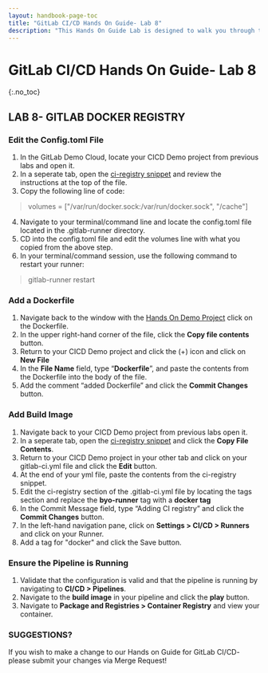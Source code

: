 ```yaml
---
layout: handbook-page-toc
title: "GitLab CI/CD Hands On Guide- Lab 8"
description: "This Hands On Guide Lab is designed to walk you through the lab exercises used in the GitLab CI/CD training course."
---
```

# GitLab CI/CD Hands On Guide- Lab 8
{:.no_toc}

## LAB 8- GITLAB DOCKER REGISTRY

### Edit the Config.toml File
1. In the GitLab Demo Cloud, locate your CICD Demo project from previous labs and open it.
2. In a seperate tab, open the [ci-registry snippet](https://gitlab-core.us.gitlabdemo.cloud/training-sample-projects/ps-classes/gitlab-ci-cd-training/gitlab-cicd-hands-on-demo/-/snippets/1694) and review the instructions at the top of the file.  
3. Copy the following line of code:  
> volumes = ["/var/run/docker.sock:/var/run/docker.sock", "/cache"]
4. Navigate to your terminal/command line and locate the config.toml file located in the .gitlab-runner directory. 
5. CD into the config.toml file and edit the volumes line with what you copied from the above step. 
6. In your terminal/command session, use the following command to restart your runner:
> gitlab-runner restart 

### Add a Dockerfile
1. Navigate back to the window with the [Hands On Demo Project](https://gitlab-core.us.gitlabdemo.cloud/training-sample-projects/ps-classes/gitlab-ci-cd-training/gitlab-cicd-hands-on-demo/) click on the Dockerfile. 
2. In the upper right-hand corner of the file, click the **Copy file contents** button. 
3. Return  to your CICD Demo project and click the (+) icon and click on **New File**  
4. In the **File Name** field, type “**Dockerfile**”, and paste the contents from the Dockerfile into the body of the file.  
5. Add the comment “added Dockerfile” and click the **Commit Changes** button. 

### Add Build Image
1. Navigate back to your CICD Demo project from previous labs open it.
2. In a seperate tab, open the [ci-registry snippet](https://gitlab-core.us.gitlabdemo.cloud/training-sample-projects/ps-classes/gitlab-ci-cd-training/gitlab-cicd-hands-on-demo/-/snippets/1694) and click the **Copy File Contents**.  
3. Return to your CICD Demo project in your other tab and click on your gitlab-ci.yml file and click the **Edit** button.
4. At the end of your yml file, paste the contents from the ci-registry snippet. 
5. Edit the ci-registry section of the .gitlab-ci.yml file by locating the tags section and replace the **byo-runner** tag with a **docker tag**
6. In the Commit Message field, type “Adding CI registry” and click the **Commit Changes** button. 
7. In the left-hand navigation pane, click on **Settings > CI/CD > Runners** and click on your Runner. 
8. Add a tag for "docker" and click the Save button. 

### Ensure the Pipeline is Running 
1. Validate that the configuration is valid and that the pipeline is running by navigating to **CI/CD > Pipelines**. 
2. Navigate to the **build image** in your pipeline and click the **play** button.
3. Navigate to **Package and Registries > Container Registry** and view your container.  

### SUGGESTIONS?

If you wish to make a change to our Hands on Guide for GitLab CI/CD- please submit your changes via Merge Request!

